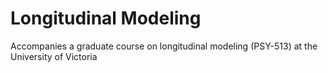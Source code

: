 Longitudinal Modeling
============

Accompanies a graduate course on longitudinal modeling (PSY-513) at the University of Victoria
